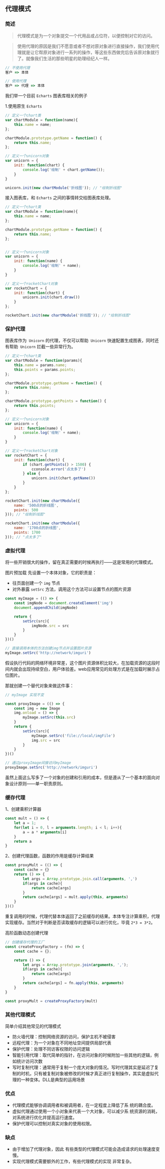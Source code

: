 ## 代理模式

### 简述
> 代理模式是为一个对象提交一个代用品或占位符，以便控制对它的访问。

> 使用代理的原因是我们不愿意或者不想对原对象进行直接操作，我们使用代理就是让它帮原对象进行一系列的操作，等这些东西做完后告诉原对象就行了。就像我们生活的那些明星的助理经纪人一样。

```js
// 不使用代理
客户 => 本体

// 使用代理
客户 => 代理 => 本体
```

我们举一个目前 `Echarts` 图表库相关的例子

1.使用原生 `Echarts`

```js
// 定义一个chart类
var chartModule = function(name){
	this.name = name;
};

chartModule.prototype.getName = function() {
	return this.name;
};

// 定义一个unicorn对象
var unicorn = {
	init: function(chart) {
		console.log('绘制' + chart.getName());
	}
}

unicorn.init(new chartModule('折线图')); // "绘制折线图"
```

接入图表库，和 `Echarts` 之间的事情转交给图表库处理。

```js
// 定义一个chart类
var chartModule = function(name){
	this.name = name;
};

chartModule.prototype.getName = function() {
	return this.name;
};


// 定义一个unicorn对象
var unicorn = {
	init: function(name) {
		console.log('绘制' + name);
	}
}

// 定义一个rocketChart对象
var rocketChart = {
	init: function(chart) {
		unicorn.init(chart.draw())
	}
};

rocketChart.init(new chartModule('折线图')); // "绘制折线图"
```

### 保护代理
图表库作为` Unicorn` 的代理，不仅可以帮助` Unicorn` 快速配置生成图表，同时还有帮助` Unicorn` 拦截一些异常行为。

```js
// 定义一个chart类
var chartModule = function(params){
    this.name = params.name;
	this.points = params.points;
};

chartModule.prototype.getName = function() {
	return this.name;
};

chartModule.prototype.getPoints = function() {
	return this.points;
};

// 定义一个unicorn对象
var unicorn = {
	init: function(name) {
		console.log('绘制' + name);
	}
}

// 定义一个rocketChart对象
var rocketChart = {
	init: function(chart) {
        if (chart.getPoints() > 1500) {
            cconsole.error('点太多了')
        } else {
		    unicorn.init(chart.getName())
        }
	}
};

rocketChart.init(new chartModule({
    name: '500点的折线图',
    points: 500
})); // "绘制折线图"

rocketChart.init(new chartModule({
    name: '1700点的折线图',
    points: 1700
})); // "点太多了"
```


### 虚拟代理
将一些开销很大的操作，留在真正需要的时候再执行——这是常用的代理模式。


图片预加载
先设置一个本体对象，它的职责是：
- 往页面创建一个 `img` 节点
- 对外暴露 `setSrc` 方法，调用这个方法可以设置节点的图片资源

```js
const myImage = (() => {
    const imgNode = document.createElement('img')
    document.appendChild(imgNode)

    return {
        setSrc(src){
            imgNode.src = src
        }
    }
})()

// 直接调用本体的方法创建img节点并设置图片资源
myImage.setSrc('http://network/imguri')
```

假设执行代码的网络环境非常差，这个图片资源体积比较大，在加载资源的这段时间内就会出现持续空白，用户体验差。web应用常见的处理方式是在加载时展示占位图片。

那就创建一个替代对象来做这件事：

```js
// myImage 实现不变

const proxyImage = (() => {
    const img = new Image
    img.onload = () => {
        myImage.setSrc(this.src)
    }
    return {
        setSrc(src){
            myImage.setSrc('file://local/imgFile')
            img.src = src
        }
    }
})()

// 通过proxyImage间接访问myImage
proxyImage.setSrc('http://network/imguri')
```

虽然上面这么写多了一个对象的创建和引用的成本，但是遵从了一个基本的面向对象设计原则——单一职责原则。


### 缓存代理

1、创建乘积计算器

```js
const mult = () => {
    let a = 1;
    for(let i = 0, l = arguments.length; i < l; i++){
        a = a * arguments[i]
    }
    return a
}
```

2、创建代理函数，函数的作用是缓存计算结果

```js
const proxyMult = (() => {
    const cache = {}
    return () => {
        let args = Array.prototype.join.call(arguments, ',')
        if(args in cache){
            return cache[args]
        }
        return cache[args] = mult.apply(this, arguments)
    }
})()
```
重复调用的时候，代理代替本体返回了之前缓存的结果。本体专注计算乘积，代理实现缓存。当然对于判断是否读取缓存的逻辑可以进行优化，毕竟 `2*3 = 3*2`。


高阶函数动态创建代理

```js
// 创建缓存代理的工厂
const createProxyFactory = (fn) => {
    const cache = {};

    return () => {
        let args = Array.prototype.join(arguments, ',');
        if(args in cache){
            return cache[args]
        }
        return cache[args] = fn.apply(this, arguments)
    }
}

const proxyMult = createProxyFactory(mult)
```

### 其他代理模式
简单介绍其他常见的代理模式
- 防火墙代理：控制网络资源的访问，保护主机不被侵害
- 远程代理：为一个对象在不同地址空间提供局部代表
- 保护代理：处理不同访客权限的访问逻辑
- 智能引用代理：取代简单的指针，在访问对象的时候附加一些其他的逻辑，例如统计访问次数
- 写时复制代理：通常用于复制一个庞大对象的情况。写时代理其实是延迟了复制的时机，只有被复制对象被修改的时候才真正进行复制操作，其实是虚拟代理的一种变体。DLL是典型的运用场景


### 优点
- 代理模式能够协调调用者和被调用者，在一定程度上降低了系 统的耦合度。
- 虚拟代理通过使用一个小对象来代表一个大对象，可以减少系 统资源的消耗，对系统进行优化并提高运行速度。
- 保护代理可以控制对真实对象的使用权限。


### 缺点
- 由于增加了代理对象，因此 有些类型的代理模式可能会造成请求的处理速度变慢。
- 实现代理模式需要额外的工作，有些代理模式的实现 非常复杂。

